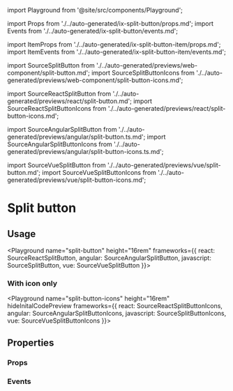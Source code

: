 import Playground from '@site/src/components/Playground';

import Props from './../auto-generated/ix-split-button/props.md';
import Events from './../auto-generated/ix-split-button/events.md';

import ItemProps from './../auto-generated/ix-split-button-item/props.md';
import ItemEvents from './../auto-generated/ix-split-button-item/events.md';

import SourceSplitButton from './../auto-generated/previews/web-component/split-button.md';
import SourceSplitButtonIcons from './../auto-generated/previews/web-component/split-button-icons.md';

import SourceReactSplitButton from './../auto-generated/previews/react/split-button.md';
import SourceReactSplitButtonIcons from './../auto-generated/previews/react/split-button-icons.md';

import SourceAngularSplitButton from './../auto-generated/previews/angular/split-button.ts.md';
import SourceAngularSplitButtonIcons from './../auto-generated/previews/angular/split-button-icons.ts.md';

import SourceVueSplitButton from './../auto-generated/previews/vue/split-button.md';
import SourceVueSplitButtonIcons from './../auto-generated/previews/vue/split-button-icons.md';

# Split button

## Usage

<Playground
name="split-button" height="16rem"
frameworks={{
  react: SourceReactSplitButton,
  angular: SourceAngularSplitButton,
  javascript: SourceSplitButton,
  vue: SourceVueSplitButton
}}></Playground>

### With icon only

<Playground
name="split-button-icons" height="16rem"
hideInitalCodePreview
frameworks={{
  react: SourceReactSplitButtonIcons,
  angular: SourceAngularSplitButtonIcons,
  javascript: SourceSplitButtonIcons,
  vue: SourceVueSplitButtonIcons
}}></Playground>

## Properties

### Props

<Props />

### Events

<Events />
